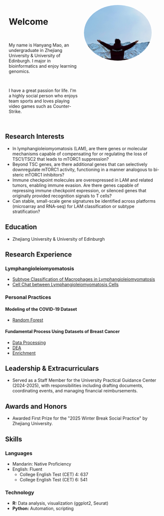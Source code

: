 <div style="display: flex; justify-content: space-between; align-items: flex-start;">
    <div style="flex: 1; max-width: 70%;">
        <h1>Welcome</h1>
        <p>My name is Hanyang Mao, an undergraduate in Zhejiang University & University of Edinburgh. I major in bioinformatics and enjoy learning genomics.</p>
        <p>I have a great passion for life. I'm a highly social person who enjoys team sports and loves playing video games such as Counter-Strike.</p>
    </div>
    <div style="flex: 0 0 220px; margin-right: 30px;">
        <img src="My_Photo.jpg" alt="个人标签" style="width: 257px; height: 180px; border-radius: 50%; border: 2px solid #fff; object-fit: cover;">
    </div>
</div>

<h2 id="research-interests">Research Interests</h2>
<ul>
  <li>In lymphangioleiomyomatosis (LAM), are there genes or molecular mechanisms capable of compensating for or regulating the loss of TSC1/TSC2 that leads to mTORC1 suppression?</li>
  <li>Beyond TSC genes, are there additional genes that can selectively downregulate mTORC1 activity, functioning in a manner analogous to bi-steric mTORC1 inhibitors?</li>
  <li>Immune checkpoint molecules are overexpressed in LAM and related tumors, enabling immune evasion. Are there genes capable of repressing immune checkpoint expression, or silenced genes that originally provided recognition signals to T cells?</li>
  <li>Can stable, small-scale gene signatures be identified across platforms (microarray and RNA-seq) for LAM classification or subtype stratification?</li>
</ul>

<h2 id="education">Education</h2>
<ul>
  <li>Zhejiang University & University of Edinburgh</li>
</ul>

<h2 id="research-experience">Research Experience</h2>
<h3>Lymphangioleiomyomatosis</h3>
<ul>
  <li><a href="URL_TO_YOUR_PROJECT_FOLDER">Subtype Classification of Macrophages in Lymphangioleiomyomatosis</a></li>
  <li><a href="URL_TO_YOUR_PROJECT_FOLDER">Cell Chat between Lymphangioleiomyomatosis Cells</a></li>
</ul>
<h3>Personal Practices</h3>
<h4>Modeling of the COVID-19 Dataset</h4>
<ul>
  <li><a href="URL_TO_YOUR_PROJECT_FILE/Random_Forest.R">Random Forest</a></li>
</ul>
<h4>Fundamental Process Using Datasets of Breast Cancer</h4>
<ul>
  <li><a href="URL_TO_YOUR_FILE/Data_Processing_Note1.rmd">Data Processing</a></li>
  <li><a href="URL_TO_YOUR_FILE/Differential_Expression_Analysis_Note1.Rmd">DEA</a></li>
  <li><a href="URL_TO_YOUR_FILE/Function_Note1.Rmd">Enrichment</a></li>
</ul>

<h2 id="leadership-extracurriculars">Leadership & Extracurriculars</h2>
<ul>
  <li>Served as a Staff Member for the University Practical Guidance Center (2024-2025), with responsibilities including drafting documents, coordinating events, and managing financial reimbursements.</li>
</ul>

<h2 id="awards-and-honors">Awards and Honors</h2>
<ul>
  <li>Awarded First Prize for the "2025 Winter Break Social Practice" by Zhejiang University.</li>
</ul>
<h2 id="skills">Skills</h2>

<h3>Languages</h3>
<ul>
  <li>
    Mandarin: Native Proficiency
  </li>
  <li>
    English: Fluent
    <ul>
      <li>College English Test (CET) 4: 637</li>
      <li>College English Test (CET) 6: 541</li>
    </ul>
  </li>
</ul>
<h3>Technology</h3>
<ul>
  <li><strong>R:</strong> Data analysis, visualization (ggplot2, Seurat)</li>
  <li><strong>Python:</strong> Automation, scripting</li>
</ul>